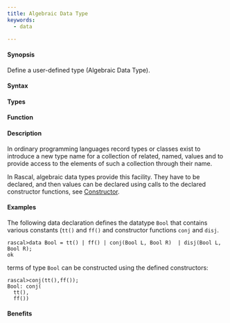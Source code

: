 ```yaml
---
title: Algebraic Data Type
keywords:
  - data

---
```



#### Synopsis

Define a user-defined type (Algebraic Data Type).

#### Syntax

#### Types

#### Function

#### Description

In ordinary programming languages record types or classes exist to introduce a new type name for a collection of related, 
named, values and to provide access to the elements of such a collection through their name. 

In Rascal, algebraic data types provide this facility. They have to be declared, and
then values can be declared using calls to the declared constructor functions,
see [Constructor](/docs/Rascal/Expressions/Values/Constructor).

#### Examples

The following data declaration defines the datatype `Bool` that contains various constants (`tt()` and `ff()`
and constructor functions `conj` and `disj`.

```rascal-shell
rascal>data Bool = tt() | ff() | conj(Bool L, Bool R)  | disj(Bool L, Bool R);
ok
```
terms of type `Bool` can be constructed using the defined constructors:

```rascal-shell
rascal>conj(tt(),ff());
Bool: conj(
  tt(),
  ff())
```

#### Benefits



